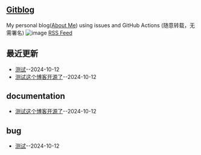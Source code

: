## [Gitblog](https://692.github.io/692/)
My personal blog([About Me](https://github.com/692/692/issues/01)) using issues and GitHub Actions (随意转载，无需署名)
![image](https://github.com/user-attachments/assets/a168bf11-661e-4566-b042-7fc9544de528)
[RSS Feed](https://raw.githubusercontent.com/692/692/master/feed.xml)

## 最近更新
- [测试](https://github.com/692/692/issues/2)--2024-10-12
- [测试这个博客开源了](https://github.com/692/692/issues/1)--2024-10-12
## documentation
- [测试这个博客开源了](https://github.com/692/692/issues/1)--2024-10-12
## bug
- [测试](https://github.com/692/692/issues/2)--2024-10-12
